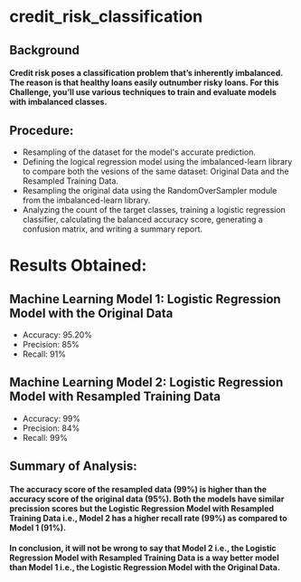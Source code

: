 # credit_risk_classification
## Background
#### Credit risk poses a classification problem that’s inherently imbalanced. The reason is that healthy loans easily outnumber risky loans. For this Challenge, you’ll use various techniques to train and evaluate models with imbalanced classes.

## Procedure:
* Resampling of the dataset for the model's accurate prediction.
* Defining the logical regression model using the imbalanced-learn library to compare both the vesions of the same dataset: Original Data and the Resampled Training Data. 
* Resampling the original data using the RandomOverSampler module from the imbalanced-learn library.
* Analyzing the count of the target classes, training a logistic regression classifier, calculating the balanced accuracy score, generating a confusion matrix, and writing a summary report.

# Results Obtained:
## Machine Learning Model 1: Logistic Regression Model with the Original Data
* Accuracy: 95.20%
* Precision: 85%
* Recall: 91%

## Machine Learning Model 2: Logistic Regression Model with Resampled Training Data
* Accuracy: 99%
* Precision: 84%
* Recall: 99%

## Summary of Analysis:
#### The accuracy score of the resampled data (99%) is higher than the accuracy score of the original data (95%). Both the models have similar precission scores but the Logistic Regression Model with Resampled Training Data i.e., Model 2 has a higher recall rate (99%) as compared to Model 1 (91%). 
#### In conclusion, it will not be wrong to say that Model 2 i.e., the Logistic Regression Model with Resampled Training Data is a way better model than Model 1 i.e., the Logistic Regression Model with the Original Data.
